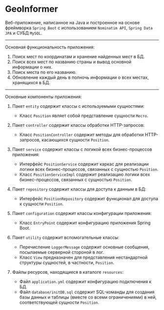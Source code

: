 # GeoInformer

Веб-приложение, написанное на Java и построенное на основе фреймворка `Spring Boot` с использованием `Nominatim API`, 
`Spring Data JPA` и СУБД `MySQL`. 

---

Основная функциональность приложения: 

1. Поиск мест по координатам и хранение найденных мест в БД.
2. Поиск всех мест по названию страны и вывод основной информации о них.
3. Поиск места по его названию.
4. Обновление каждый день в полночь информации о всех местах, хранящихся в БД.

---

Основные компоненты приложения:

1. Пакет `entity` содержит классы с используемыми сущностями:

   - Класс `Position` являет собой представление сущности `Место`.
   
2. Пакет `controller` содержит классы обработки HTTP-запросов:

   - Класс `PositionController` содержит методы для обработки HTTP-запросов, касающихся сущности `Position`.

3. Пакет `service` содержит классы с логикой всех бизнес-процессов приложения:

   - Интерфейс `PositionService` содержит каркас для реализации логики всех бизнес-процессов, связанных с сущностью 
   `Position`.
   - Класс `PositionServiceImpl` содержит реализацию логики всех бизнес-процессов, связанных с сущностью `Position`.
   
4. Пакет `repository` содержит классы для доступа к данным в БД:

   - Интерфейс `PositionRepository` содержит функционал для доступа к сущности `Position`.

5. Пакет `configuration` содержит классы конфигурации приложения:

   - Класс `EntryPoint` содержит конфигурацию приложения Spring Boot.
   
6. Пакет `utility` содержит вспомогательные классы:

   - Перечисление `LoggerMessage` содержит основные сообщения, посылаемые серверной стороной в лог.
   - Класс `View` предназначен для представления нестандартной структуры сущностей, в частности, `Position`.
   
7. Файлы ресурсов, находящиеся в каталоге `resources`:

   - Файл `application.yml` содержит конфигурацию подключения к БД.
   - Файл `database/initDB.sql` содержит SQL-команды для создания базы данных и таблицы (вместе со всеми ограничениями) 
   в ней, соответствующей сущности `Position`.  